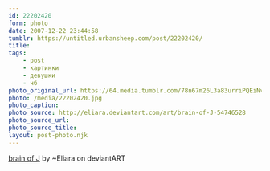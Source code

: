 ```yaml
---
id: 22202420
form: photo
date: 2007-12-22 23:44:58
tumblr: https://untitled.urbansheep.com/post/22202420/
title:
tags:
    - post
    - картинки
    - девушки
    - чб
photo_original_url: https://64.media.tumblr.com/78n67m26L3a83urriPQEiNvY_1280.jpg
photo: /media/22202420.jpg
photo_caption: 
photo_source: http://eliara.deviantart.com/art/brain-of-J-54746528
photo_source_url:
photo_source_title:
layout: post-photo.njk
---
```


<p><a href="http://eliara.deviantart.com/art/brain-of-J-54746528">brain of J</a> by ~Eliara on deviantART</p>

